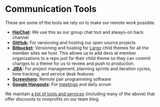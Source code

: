 # Communication Tools

These are some of the tools we rely on to make our remote work possible. 

- **[HipChat](https://www.hipchat.com/):** We use this as our group chat tool and always-on back channel
- **[GitHub](http://www.github.com):** For versioning and hosting our open source projects
- **[Bitbucket](https://bitbucket.org):** Versioning and hosting for [Largo](http://largoproject.org) child themes for all the member sites we host. This allows us to add devs at member organizations to a repo just for their child theme so they can commit changes to a theme for us to review and push to production.
- **[JIRA](https://www.atlassian.com/software/jira):** For project management, planning sprints and iteration cycles, time tracking, and service desk features
- **[Screenhero](https://screenhero.com/):** Remote pair programming software
- **[Google Hangouts](https://plus.google.com/hangouts):** For [meetings](meetings.md) and daily scrum

We maintain [a list of tools and services](http://nerds.investigativenewsnetwork.org/discounts/) (including many of the above) that offer discounts to nonprofits on our team blog.